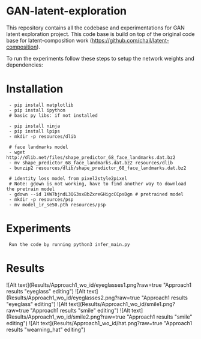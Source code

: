 # GAN-latent-exploration
This repository contains all the codebase and experimentations for GAN latent exploration project. This code base is build on top of the original code base for latent-composition work (https://github.com/chail/latent-composition). 

To run the experiments follow these steps to setup the network weights and dependencies: 

# Installation
```
 - pip install matplotlib
 - pip install ipython 
 # basic py libs: if not installed 
 
 - pip install ninja
 - pip install lpips
 - mkdir -p resources/dlib
 
 # face landmarks model
 - wget http://dlib.net/files/shape_predictor_68_face_landmarks.dat.bz2 
 - mv shape_predictor_68_face_landmarks.dat.bz2 resources/dlib
 - bunzip2 resources/dlib/shape_predictor_68_face_landmarks.dat.bz2
 
 # identity loss model from pixel2style2pixel
 # Note: gdown is not working, have to find another way to download the pretrain model 
 - gdown --id 1KW7bjndL3QG3sxBbZxreGHigcCCpsDgn # pretrained model 
 - mkdir -p resources/psp
 - mv model_ir_se50.pth resources/psp 
```

# Experiments 
```
 Run the code by running python3 infer_main.py
```

# Results 
![Alt text](Results/Approach1_wo_id/eyeglasses1.png?raw=true "Approach1 results "eyeglass" editing") 
![Alt text](Results/Approach1_wo_id/eyeglasses2.png?raw=true "Approach1 results "eyeglass" editing") 
![Alt text](Results/Approach1_wo_id/smile1.png?raw=true "Approach1 results "smile" editing") 
![Alt text](Results/Approach1_wo_id/smile2.png?raw=true "Approach1 results "smile" editing") 
![Alt text](Results/Approach1_wo_id/hat.png?raw=true "Approach1 results "wearning_hat" editing") 
